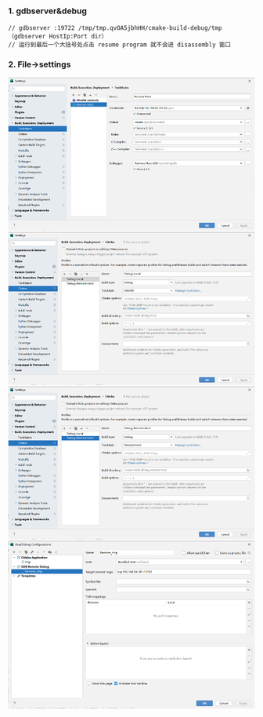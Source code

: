 ### 1. gdbserver&debug
```
// gdbserver :19722 /tmp/tmp.qvOA5jbhHH/cmake-build-debug/tmp（gdbserver HostIp:Port dir）
// 运行到最后一个大括号处点击 resume program 就不会进 disassembly 窗口
```
### 2. File->settings
![](./pic/Snipaste_2021-05-01_11-51-57.png)
![](./pic/Snipaste_2021-05-01_11-52-31.png)
![](./pic/Snipaste_2021-05-01_11-52-37.png)
![](./pic/Snipaste_2021-05-01_11-57-11.png)
